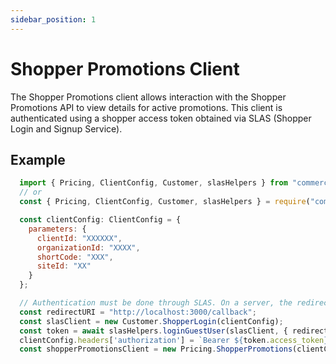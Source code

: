 ```yaml
---
sidebar_position: 1
---
```


# Shopper Promotions Client

The Shopper Promotions client allows interaction with the Shopper Promotions API to view details for active promotions. This client is authenticated using a shopper access token obtained via SLAS (Shopper Login and Signup Service).

## Example

```js
  import { Pricing, ClientConfig, Customer, slasHelpers } from "commerce-sdk";
  // or
  const { Pricing, ClientConfig, Customer, slasHelpers } = require("commerce-sdk");

  const clientConfig: ClientConfig = {
    parameters: {
      clientId: "XXXXXX",
      organizationId: "XXXX",
      shortCode: "XXX",
      siteId: "XX"
    }
  };

  // Authentication must be done through SLAS. On a server, the redirectURI is never called
  const redirectURI = "http://localhost:3000/callback";
  const slasClient = new Customer.ShopperLogin(clientConfig);
  const token = await slasHelpers.loginGuestUser(slasClient, { redirectURI });
  clientConfig.headers['authorization'] = `Bearer ${token.access_token}`;
  const shopperPromotionsClient = new Pricing.ShopperPromotions(clientConfig);
```
